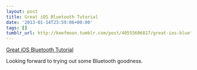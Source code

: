 ```yaml
---
layout: post
title: Great iOS Bluetooth Tutorial
date: '2013-01-14T23:59:06+00:00'
tags: []
tumblr_url: http://keefmoon.tumblr.com/post/40555606817/great-ios-bluetooth-tutorial
---
```

[Great iOS Bluetooth Tutorial](http://invasivecode.tumblr.com/post/39707371281/core-bluetooth-for-ios-core-bluetooth-was)

Looking forward to trying out some Bluetooth goodness.
